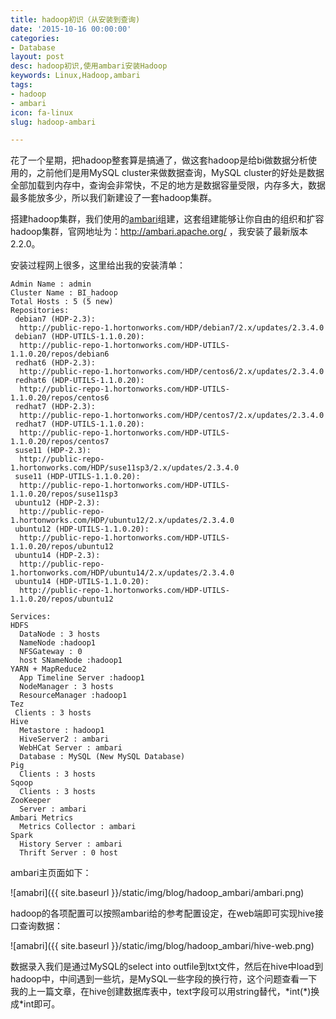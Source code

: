 ```yaml
---
title: hadoop初识（从安装到查询)
date: '2015-10-16 00:00:00'
categories:
- Database
layout: post
desc: hadoop初识,使用ambari安装Hadoop
keywords: Linux,Hadoop,ambari
tags:
- hadoop
- ambari
icon: fa-linux
slug: hadoop-ambari

---
```

花了一个星期，把hadoop整套算是搞通了，做这套hadoop是给bi做数据分析使用的，之前他们是用MySQL cluster来做数据查询，MySQL cluster的好处是数据全部加载到内存中，查询会非常快，不足的地方是数据容量受限，内存多大，数据最多能放多少，所以我们新建设了一套hadoop集群。

搭建hadoop集群，我们使用的[ambari](http://ambari.apache.org/)组建，这套组建能够让你自由的组织和扩容hadoop集群，官网地址为：http://ambari.apache.org/ ，我安装了最新版本2.2.0。

安装过程网上很多，这里给出我的安装清单：

```
Admin Name : admin 
Cluster Name : BI_hadoop 
Total Hosts : 5 (5 new) 
Repositories:
 debian7 (HDP-2.3):
  http://public-repo-1.hortonworks.com/HDP/debian7/2.x/updates/2.3.4.0
 debian7 (HDP-UTILS-1.1.0.20):
  http://public-repo-1.hortonworks.com/HDP-UTILS-1.1.0.20/repos/debian6
 redhat6 (HDP-2.3):
  http://public-repo-1.hortonworks.com/HDP/centos6/2.x/updates/2.3.4.0
 redhat6 (HDP-UTILS-1.1.0.20):
  http://public-repo-1.hortonworks.com/HDP-UTILS-1.1.0.20/repos/centos6
 redhat7 (HDP-2.3):
  http://public-repo-1.hortonworks.com/HDP/centos7/2.x/updates/2.3.4.0
 redhat7 (HDP-UTILS-1.1.0.20):
  http://public-repo-1.hortonworks.com/HDP-UTILS-1.1.0.20/repos/centos7
 suse11 (HDP-2.3):
  http://public-repo-1.hortonworks.com/HDP/suse11sp3/2.x/updates/2.3.4.0
 suse11 (HDP-UTILS-1.1.0.20):
  http://public-repo-1.hortonworks.com/HDP-UTILS-1.1.0.20/repos/suse11sp3
 ubuntu12 (HDP-2.3):
  http://public-repo-1.hortonworks.com/HDP/ubuntu12/2.x/updates/2.3.4.0
 ubuntu12 (HDP-UTILS-1.1.0.20):
  http://public-repo-1.hortonworks.com/HDP-UTILS-1.1.0.20/repos/ubuntu12
 ubuntu14 (HDP-2.3):
  http://public-repo-1.hortonworks.com/HDP/ubuntu14/2.x/updates/2.3.4.0
 ubuntu14 (HDP-UTILS-1.1.0.20):
  http://public-repo-1.hortonworks.com/HDP-UTILS-1.1.0.20/repos/ubuntu12

Services:
HDFS
  DataNode : 3 hosts 
  NameNode :hadoop1 
  NFSGateway : 0 
  host SNameNode :hadoop1
YARN + MapReduce2
  App Timeline Server :hadoop1 
  NodeManager : 3 hosts 
  ResourceManager :hadoop1
Tez
 Clients : 3 hosts
Hive
  Metastore : hadoop1
  HiveServer2 : ambari
  WebHCat Server : ambari
  Database : MySQL (New MySQL Database)
Pig
  Clients : 3 hosts 
Sqoop
  Clients : 3 hosts 
ZooKeeper
  Server : ambari 
Ambari Metrics
  Metrics Collector : ambari 
Spark
  History Server : ambari 
  Thrift Server : 0 host
```

ambari主页面如下：

![amabri]({{ site.baseurl }}/static/img/blog/hadoop_ambari/ambari.png)

hadoop的各项配置可以按照ambari给的参考配置设定，在web端即可实现hive接口查询数据：

![amabri]({{ site.baseurl }}/static/img/blog/hadoop_ambari/hive-web.png)

数据录入我们是通过MySQL的select into outfile到txt文件，然后在hive中load到hadoop中，中间遇到一些坑，是MySQL一些字段的换行符，这个问题查看一下我的上一篇文章，在hive创建数据库表中，text字段可以用string替代，\*int(\*)换成\*int即可。


